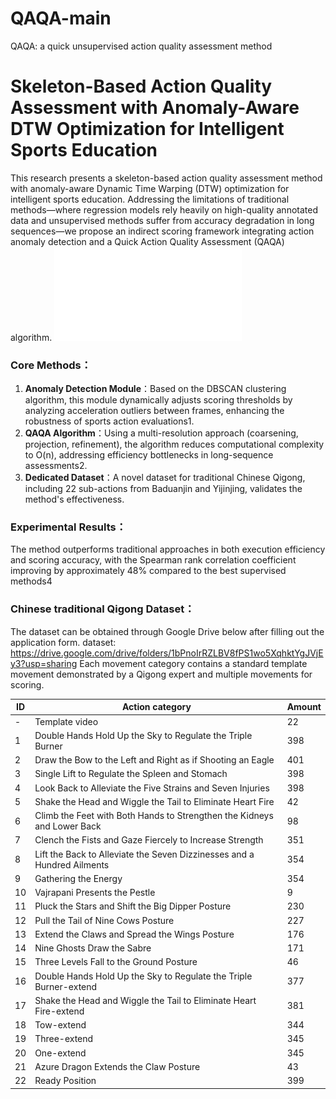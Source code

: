 # QAQA-main
QAQA: a quick unsupervised action quality assessment method

# Skeleton-Based Action Quality Assessment with Anomaly-Aware DTW Optimization for Intelligent Sports Education

This research presents a skeleton-based action quality assessment method with anomaly-aware Dynamic Time Warping (DTW) optimization for intelligent sports education. Addressing the limitations of traditional methods—where regression models rely heavily on high-quality annotated data and unsupervised methods suffer from accuracy degradation in long sequences—we propose an indirect scoring framework integrating action anomaly detection and a Quick Action Quality Assessment (QAQA) algorithm.
![image](/asset/QAQApipeline.pdf)
### Core Methods：

1. **Anomaly Detection Module**：Based on the DBSCAN clustering algorithm, this module dynamically adjusts scoring thresholds by analyzing acceleration outliers between frames, enhancing the robustness of sports action evaluations1.
2. **QAQA Algorithm**：Using a multi-resolution approach (coarsening, projection, refinement), the algorithm reduces computational complexity to O(n), addressing efficiency bottlenecks in long-sequence assessments2.
3. **Dedicated Dataset**：A novel dataset for traditional Chinese Qigong, including 22 sub-actions from Baduanjin and Yijinjing, validates the method's effectiveness.

### Experimental Results：

The method outperforms traditional approaches in both execution efficiency and scoring accuracy, with the Spearman rank correlation coefficient improving by approximately 48% compared to the best supervised methods4

### Chinese traditional Qigong Dataset：

The dataset can be obtained through Google Drive below after filling out the application form.
dataset: https://drive.google.com/drive/folders/1bPnoIrRZLBV8fPS1wo5XqhktYgJVjEy3?usp=sharing
Each movement category contains a standard template movement demonstrated by a Qigong expert and multiple movements for scoring.

| ID  | Action category | Amount |
| --- | --- | --- |
| -   | Template video | 22  |
| 1   | Double Hands Hold Up the Sky to Regulate the Triple Burner | 398 |
| 2   | Draw the Bow to the Left and Right as if Shooting an Eagle | 401 |
| 3   | Single Lift to Regulate the Spleen and Stomach | 398 |
| 4   | Look Back to Alleviate the Five Strains and Seven Injuries | 398 |
| 5   | Shake the Head and Wiggle the Tail to Eliminate Heart Fire | 42  |
| 6   | Climb the Feet with Both Hands to Strengthen the Kidneys and Lower Back | 98  |
| 7   | Clench the Fists and Gaze Fiercely to Increase Strength | 351 |
| 8   | Lift the Back to Alleviate the Seven Dizzinesses and a Hundred Ailments | 354 |
| 9   | Gathering the Energy | 354 |
| 10  | Vajrapani Presents the Pestle | 9   |
| 11  | Pluck the Stars and Shift the Big Dipper Posture | 230 |
| 12  | Pull the Tail of Nine Cows Posture | 227 |
| 13  | Extend the Claws and Spread the Wings Posture | 176 |
| 14  | Nine Ghosts Draw the Sabre | 171 |
| 15  | Three Levels Fall to the Ground Posture | 46  |
| 16  | Double Hands Hold Up the Sky to Regulate the Triple Burner-extend | 377 |
| 17  | Shake the Head and Wiggle the Tail to Eliminate Heart Fire-extend | 381 |
| 18  | Tow-extend | 344 |
| 19  | Three-extend | 345 |
| 20  | One-extend | 345 |
| 21  | Azure Dragon Extends the Claw Posture | 43  |
| 22  | Ready Position | 399 |
